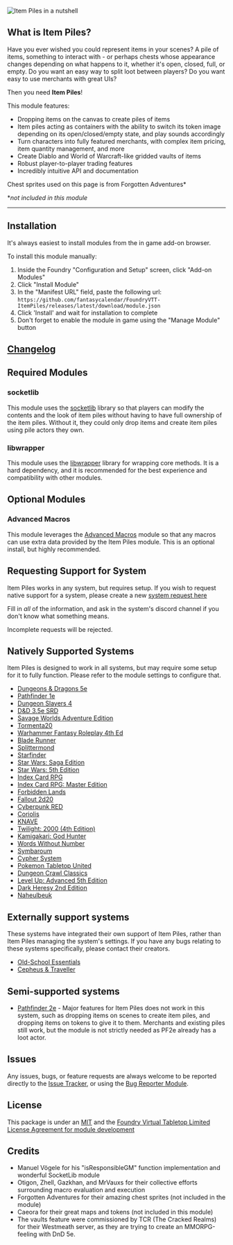 ![Item Piles in a nutshell](images/intro.jpg)

## What is Item Piles?

Have you ever wished you could represent items in your scenes? A pile of items, something to interact with - or perhaps
chests whose appearance changes depending on what happens to it, whether it's open, closed, full, or empty. Do you want
an easy way to split loot between players? Do you want easy to use merchants with great UIs?

Then you need **Item Piles**!

This module features:

* Dropping items on the canvas to create piles of items
* Item piles acting as containers with the ability to switch its token image depending on its open/closed/empty state,
  and play sounds accordingly
* Turn characters into fully featured merchants, with complex item pricing, item quantity management, and more
* Create Diablo and World of Warcraft-like gridded vaults of items
* Robust player-to-player trading features
* Incredibly intuitive API and documentation

Chest sprites used on this page is from Forgotten Adventures*

**not included in this module*

---

## Installation

It's always easiest to install modules from the in game add-on browser.

To install this module manually:

1. Inside the Foundry "Configuration and Setup" screen, click "Add-on Modules"
2. Click "Install Module"
3. In the "Manifest URL" field, paste the following url:
   `https://github.com/fantasycalendar/FoundryVTT-ItemPiles/releases/latest/download/module.json`
4. Click 'Install' and wait for installation to complete
5. Don't forget to enable the module in game using the "Manage Module" button

## [Changelog](https://github.com/fantasycalendar/FoundryVTT-ItemPiles/blob/master/changelog.md)

## Required Modules

### socketlib

This module uses the [socketlib](https://github.com/manuelVo/foundryvtt-socketlib/) library so that players can modify
the contents and the look of item piles without having to have full ownership of the item piles. Without it, they could
only drop items and create item piles using pile actors they own.

### libwrapper

This module uses the [libwrapper](https://github.com/ruipin/fvtt-lib-wrapper) library for wrapping core methods. It is a
hard dependency, and it is recommended for the best experience and compatibility with other modules.

## Optional Modules

### Advanced Macros

This module leverages the [Advanced Macros](https://github.com/League-of-Foundry-Developers/fvtt-advanced-macros) module
so that any macros can use extra data provided by the Item Piles module. This is an optional install, but highly
recommended.

## Requesting Support for System

Item Piles works in any system, but requires setup. If you wish to request native support for a system, please create a new [system request here](https://github.com/fantasycalendar/FoundryVTT-ItemPiles/issues/new?assignees=Haxxer&labels=enhancement&template=system-request.md&title=%5BSYSTEM%5D+-+Write+the+system%27s+name+here)

Fill in _all_ of the information, and ask in the system's discord channel if you don't know what something means.

Incomplete requests will be rejected.

## Natively Supported Systems

Item Piles is designed to work in all systems, but may require some setup for it to fully function. Please refer to the module settings to configure that.

- [Dungeons & Dragons 5e](https://foundryvtt.com/packages/dnd5e)
- [Pathfinder 1e](https://foundryvtt.com/packages/pf1)
- [Dungeon Slayers 4](https://foundryvtt.com/packages/ds4)
- [D&D 3.5e SRD](https://foundryvtt.com/packages/D35E)
- [Savage Worlds Adventure Edition](https://foundryvtt.com/packages/swade)
- [Tormenta20](https://foundryvtt.com/packages/tormenta20)
- [Warhammer Fantasy Roleplay 4th Ed](https://foundryvtt.com/packages/wfrp4e)
- [Blade Runner](https://foundryvtt.com/packages/blade-runner)
- [Splittermond](https://foundryvtt.com/packages/splittermond)
- [Starfinder](https://foundryvtt.com/packages/sfrpg)
- [Star Wars: Saga Edition](https://github.com/kypvalanx/Foundry-VTT-StarWars-SagaEdition)
- [Star Wars: 5th Edition](https://github.com/unrealkakeman89/sw5e)
- [Index Card RPG](https://foundryvtt.com/packages/icrpg)
- [Index Card RPG: Master Edition](https://foundryvtt.com/packages/icrpgme)
- [Forbidden Lands](https://foundryvtt.com/packages/forbidden-lands)
- [Fallout 2d20](https://foundryvtt.com/packages/fallout)
- [Cyberpunk RED](https://foundryvtt.com/packages/cyberpunk-red-core)
- [Coriolis](https://foundryvtt.com/packages/yzecoriolis)
- [KNAVE](https://foundryvtt.com/packages/knave)
- [Twilight: 2000 (4th Edition)](https://foundryvtt.com/packages/t2k4e-coreset)
- [Kamigakari: God Hunter](https://foundryvtt.com/packages/kamigakari)
- [Words Without Number](https://foundryvtt.com/packages/wwn)
- [Symbaroum](https://foundryvtt.com/packages/symbaroum)
- [Cypher System](https://foundryvtt.com/packages/cyphersystem)
- [Pokemon Tabletop United](https://ptufvtt.com/)
- [Dungeon Crawl Classics](https://foundryvtt.com/packages/dcc/)
- [Level Up: Advanced 5th Edition](https://foundryvtt.com/packages/a5e)
- [Dark Heresy 2nd Edition](https://foundryvtt.com/packages/dark-heresy)
- [Naheulbeuk](https://foundryvtt.com/packages/naheulbeuk)

## Externally support systems

These systems have integrated their own support of Item Piles, rather than Item Piles managing the system's settings. If you have any bugs relating to these systems specifically, please contact their creators.

- [Old-School Essentials](https://foundryvtt.com/packages/ose)
- [Cepheus & Traveller](https://foundryvtt.com/packages/twodsix)

## Semi-supported systems

- [Pathfinder 2e](https://foundryvtt.com/packages/pf2e) - Major features for Item Piles does not work in this system, such as dropping items on scenes to create item piles, and dropping items on tokens to give it to them. Merchants and existing piles still work, but the module is not strictly needed as PF2e already has a loot actor.

## Issues

Any issues, bugs, or feature requests are always welcome to be reported directly to the [Issue Tracker](https://github.com/fantasycalendar/FoundryVTT-ItemPiles/issues), or using the [Bug Reporter Module](https://foundryvtt.com/packages/bug-reporter/).

## License

This package is under an [MIT](LICENSE) and the [Foundry Virtual Tabletop Limited License Agreement for module development](https://foundryvtt.com/article/license/)

## Credits

- Manuel Vögele for his "isResponsibleGM" function implementation and wonderful SocketLib module
- Otigon, Zhell, Gazkhan, and MrVauxs for their collective efforts surrounding macro evaluation and execution
- Forgotten Adventures for their amazing chest sprites (not included in the module)
- Caeora for their great maps and tokens (not included in this module)
- The vaults feature were commissioned by TCR (The Cracked Realms) for their Westmeath server, as they are trying to create an MMORPG-feeling with DnD 5e.

